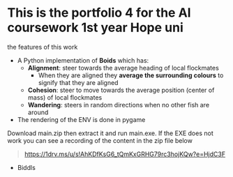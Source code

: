 # This is the portfolio 4 for the AI coursework 1st year Hope uni

the features of this work
 - A Python implementation of **Boids** which has:
   - **Alignment**: steer towards the average heading of local flockmates 
     - When they are aligned they **average the surrounding colours** to signify that they are aligned
   - **Cohesion**: steer to move towards the average position (center of mass) of local flockmates
   - **Wandering**: steers in random directions when no other fish are around
 - The rendering of the ENV is done in pygame

Download main.zip then extract it and run main.exe. If the EXE does not work you can see a recording of the content in the zip file below

> https://1drv.ms/u/s!AhKDfKsG6_tQmKxGRHG79rc3hojKQw?e=HjdC3F

- Biddls
